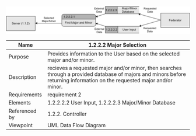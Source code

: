 ![Design Document](TeamTwoFiles/MajorSelection.drawio.svg)

| Name | 1.2.2.2 Major Selection |
| ----------- | ----------- |
| Purpose | Provides information to the User based on the selected major and/or minor. |
| Description | recieves a requested major and/or minor, then searches through a provided database of majors and minors before returning information on the requested major and/or minor. |
| Requirements | requirement 2 |
| Elements | 1.2.2.2.2 User Input, 1.2.2.2.3 Major/Minor Database |
| Referenced by | 1.2.2. Controller |
| Viewpoint | UML Data Flow Diagram |
